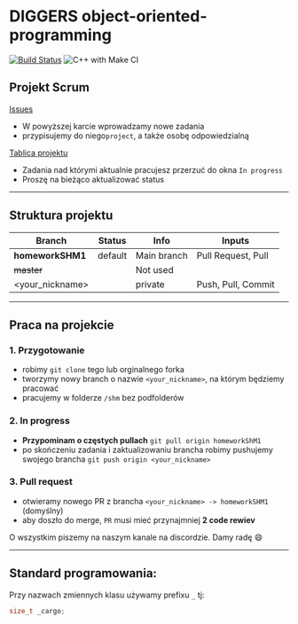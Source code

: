 # DIGGERS object-oriented-programming
[![Build Status](https://travis-ci.org/kszytko/object-oriented-programming.svg?branch=homeworkSHM1)](https://travis-ci.org/kszytko/object-oriented-programming)  ![C++ with Make CI](https://github.com/kszytko/object-oriented-programming/workflows/C++%20with%20Make%20CI/badge.svg?event=pull_request)



## Projekt Scrum 
[Issues](https://github.com/kszytko/object-oriented-programming/issues)
* W powyższej karcie wprowadzamy nowe zadania
* przypisujemy do niego`project`, a także osobę odpowiedzialną

[Tablica projektu](https://github.com/kszytko/object-oriented-programming/projects/1)
* Zadania nad którymi aktualnie pracujesz przerzuć do okna `In progress`
* Proszę na bieżąco aktualizować status

---
## Struktura projektu
Branch|Status|Info|Inputs|
--- | --- | --- | ---
__homeworkSHM1__|default|Main branch|Pull Request, Pull
~~master~~| |Not used| 
<your_nickname>| |private|Push, Pull, Commit

---
## Praca na projekcie
### 1. Przygotowanie
* robimy `git clone` tego lub orginalnego forka
* tworzymy nowy branch o nazwie `<your_nickname>`, na którym będziemy pracować
* pracujemy w folderze `/shm`  bez podfolderów
### 2. In progress
* **Przypominam o częstych pullach**  `git pull origin homeworkShM1`
* po skończeniu zadania i zaktualizowaniu brancha robimy pushujemy swojego brancha   `git push origin <your_nickname>`
### 3. Pull request
* otwieramy nowego PR z brancha `<your_nickname> -> homeworkSHM1` (domyślny)
* aby doszło do merge, `PR` musi mieć przynajmniej **2 code rewiev**

O wszystkim piszemy na naszym kanale na discordzie.
Damy radę :smile:

---
## Standard programowania:
Przy nazwach zmiennych klasu używamy prefixu `_` tj:
```c++
size_t _cargo;
```
